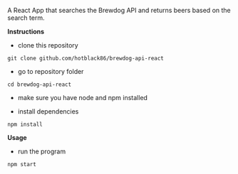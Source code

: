 A React App that searches the Brewdog API and returns beers based on the search term.

**Instructions**
- clone this repository
```
git clone github.com/hotblack86/brewdog-api-react
```

- go to repository folder
```
cd brewdog-api-react
```

- make sure you have node and npm installed

- install dependencies
```
npm install
```


**Usage**
- run the program 
```
npm start
```
